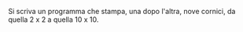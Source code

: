 Si scriva un programma che stampa, una dopo l'altra, nove cornici, da quella 2 x 2 a quella 10 x 10.